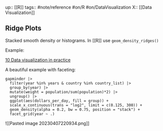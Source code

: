 up:: [[R]]
tags:: #note/reference #on/R #on/DataVisualization 
X:: [[Data Visualization]]

## Ridge Plots

Stacked smooth density or histograms. In [[R]] use `geom_density_ridges()`

Example:

[10 Data visualization in practice](https://biscotty666.github.io/Data-Science-R-PH125x/docs/Pt10.html#ridge-plots)

A beautiful example with faceting:

```
gapminder |>
  filter(year %in% years & country %in% country_list) |>
  group_by(year) |>
  mutate(weight = population/sum(population)*2) |>
  ungroup() |>
  ggplot(aes(dollars_per_day, fill = group)) +
  scale_x_continuous(trans = "log2", limit = c(0.125, 300)) + 
  geom_density(alpha = 0.2, bw = 0.75, position = "stack") + 
  facet_grid(year ~ .)
```

![[Pasted image 20230407220934.png]]
